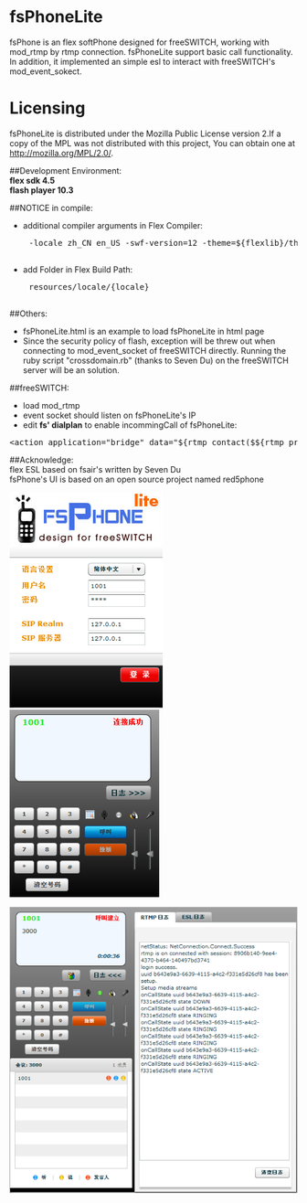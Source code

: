 fsPhoneLite
===========

fsPhone is an flex softPhone designed for freeSWITCH, working with mod_rtmp by rtmp connection.
fsPhoneLite support basic call functionality. In addition, it implemented an simple esl to interact with freeSWITCH's mod_event_sokect.

Licensing
=========

fsPhoneLite is distributed under the Mozilla Public License version 2.If a copy of the MPL was not distributed with this
project, You can obtain one at http://mozilla.org/MPL/2.0/.

##Development Environment:<br>
**flex sdk 4.5**<br>
**flash player 10.3**

##NOTICE in compile:<br>
* additional compiler arguments in Flex Compiler:<br>
<pre>
    -locale zh_CN en_US -swf-version=12 -theme=${flexlib}/themes/Halo/halo.swc<br>
</pre>
* add Folder in Flex Build Path:<br>
<pre>
    resources/locale/{locale}<br>
</pre>

##Others:<br>
* fsPhoneLite.html is an example to load fsPhoneLite in html page<br>
* Since the security policy of flash, exception will be threw out when connecting to mod_event_socket of freeSWITCH directly. Running the ruby script "crossdomain.rb" (thanks to Seven Du) on the freeSWITCH server will be an solution.<br>

##freeSWITCH:<br>
* load mod_rtmp<br>
* event socket should listen on fsPhoneLite's IP<br>
* edit **fs' dialplan** to enable incommingCall of fsPhoneLite:<br>
<pre>&lt;action application="bridge" data="${rtmp_contact($${rtmp_profile}/${dialed_ext}@$${domain})}"/&gt;
</pre>

##Acknowledge:<br>
flex ESL based on fsair's written by Seven Du<br>
fsPhone's UI is based on an open source project named red5phone

![first img](http://github.com/dalang/fsPhoneLite/raw/master/screenshot/00.png)&nbsp;&nbsp;&nbsp;
![second img](http://github.com/dalang/fsPhoneLite/raw/master/screenshot/01.png)


![third img](http://github.com/dalang/fsPhoneLite/raw/master/screenshot/02.png)


